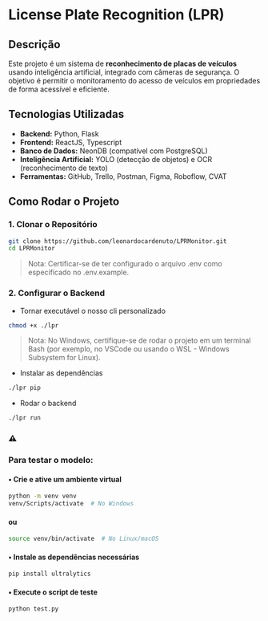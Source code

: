 # License Plate Recognition (LPR)

## Descrição
Este projeto é um sistema de **reconhecimento de placas de veículos** usando inteligência artificial, integrado com câmeras de segurança. O objetivo é permitir o monitoramento do acesso de veículos em propriedades de forma acessível e eficiente.

## Tecnologias Utilizadas

- **Backend:** Python, Flask
- **Frontend:** ReactJS, Typescript
- **Banco de Dados:** NeonDB (compatível com PostgreSQL)
- **Inteligência Artificial:** YOLO (detecção de objetos) e OCR (reconhecimento de texto)
- **Ferramentas:** GitHub, Trello, Postman, Figma, Roboflow, CVAT

## Como Rodar o Projeto

### 1. Clonar o Repositório
```bash
git clone https://github.com/leonardocardenuto/LPRMonitor.git
cd LPRMonitor
```
> Nota: Certificar-se de ter configurado o arquivo .env como especificado no .env.example.

### 2. Configurar o Backend

- Tornar executável o nosso cli personalizado
```bash
chmod +x ./lpr
```

> Nota: No Windows, certifique-se de rodar o projeto em um terminal Bash (por exemplo, no VSCode ou usando o WSL - Windows Subsystem for Linux).

- Instalar as dependências
```bash
./lpr pip
```
- Rodar o backend
```bash
./lpr run
```

### ⚠️  
### Para testar o modelo:
#### • Crie e ative um ambiente virtual
```bash
python -m venv venv
venv/Scripts/activate  # No Windows
```
#### ou
```bash
source venv/bin/activate  # No Linux/macOS
```

#### • Instale as dependências necessárias
```bash
pip install ultralytics
```

#### • Execute o script de teste
```bash
python test.py
```
